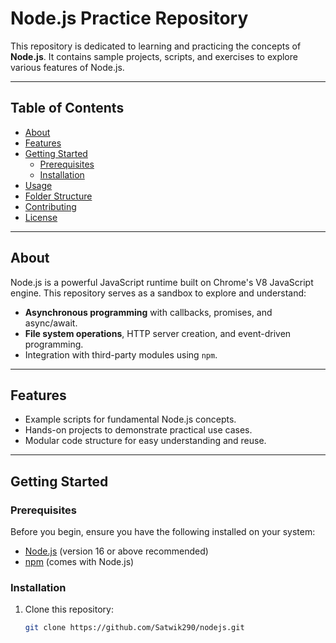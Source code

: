 # Node.js Practice Repository

This repository is dedicated to learning and practicing the concepts of **Node.js**. It contains sample projects, scripts, and exercises to explore various features of Node.js.

---

## Table of Contents
- [About](#about)
- [Features](#features)
- [Getting Started](#getting-started)
  - [Prerequisites](#prerequisites)
  - [Installation](#installation)
- [Usage](#usage)
- [Folder Structure](#folder-structure)
- [Contributing](#contributing)
- [License](#license)

---

## About

Node.js is a powerful JavaScript runtime built on Chrome's V8 JavaScript engine. This repository serves as a sandbox to explore and understand:
- **Asynchronous programming** with callbacks, promises, and async/await.
- **File system operations**, HTTP server creation, and event-driven programming.
- Integration with third-party modules using `npm`.

---

## Features

- Example scripts for fundamental Node.js concepts.
- Hands-on projects to demonstrate practical use cases.
- Modular code structure for easy understanding and reuse.

---

## Getting Started

### Prerequisites
Before you begin, ensure you have the following installed on your system:
- [Node.js](https://nodejs.org/) (version 16 or above recommended)
- [npm](https://www.npmjs.com/) (comes with Node.js)

### Installation
1. Clone this repository:
   ```bash
   git clone https://github.com/Satwik290/nodejs.git
